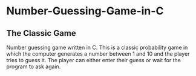 # Number-Guessing-Game-in-C

## The Classic Game
Number guessing game written in C. This is a classic probability game in which the computer generates a number between 1 and 10 and the player tries to guess it. The player can either enter their guess or wait for the program to ask again.
